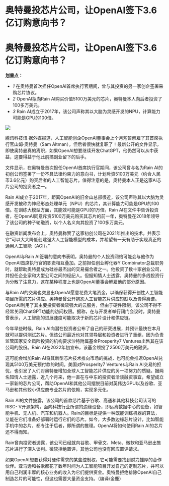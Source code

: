 # 奥特曼投芯片公司，让OpenAI签下3.6亿订购意向书？

# 奥特曼投芯片公司，让OpenAI签下3.6亿订购意向书？

**划重点：**

  * _1_ 在奥特曼首次担任OpenAI首席执行官期间，曾与其投资的另一家创企签署采购芯片协议。
  * _2_ OpenAI拟向Rain AI购买价值5100万美元的芯片，奥特曼本人向后者投资了100多万美元。
  * _3_ Rain AI成立于2017年，该公司声称其以大脑为灵感开发的NPU，计算能力可能是GPU的100倍。

![](https://inews.gtimg.com/news_bt/OojrXgUV2oEFk2qfcJJkwvvJ45YmDRneI1Gl7SDgkBNNgAA/1000)

腾讯科技讯 据外媒报道，人工智能创企OpenAI董事会上个月短暂解雇了其首席执行官山姆·奥特曼（Sam
Altman），但后者很快就复职了！最新公开的文件显示，即使奥特曼真的离职，如果OpenAI想要继续开发ChatGPT，他仍然可以从中获益，这要得益于他此前搞副业留下的后手。

文件显示，在奥特曼首次担任OpenAI首席执行官期间，该公司曾与名为Rain
AI的初创公司签署了一份不具法律约束力的意向书，计划斥资5100万美元（约合人民币3.6亿元）购买后者的人工智能芯片。值得注意的是，奥特曼本人正是这家AI芯片公司的投资者之一。

Rain
AI成立于2017年，距离OpenAI的旧金山总部很近，该公司声称其以大脑为灵感开发被称为神经形态处理单元（NPU）的芯片，其计算能力可能是GPU的100倍。在训练大模型方面，其能效可能是GPU的1万倍。Rain
AI在文件中告诉投资者，在OpenAI同意斥资5100万美元购买其芯片的前一年，奥特曼在2018年领导了该公司的种子轮融资，以个人名义向其投资了100多万美元。

在融资新闻发布会上，奥特曼称赞了这家初创公司在2021年推出的技术，并表示它“可以大大降低创建强大人工智能模型的成本，并希望有一天有助于实现真正的通用人工智能（AGI）。”

OpenAI与Rain AI签署的意向书表明，奥特曼的个人投资网络可能会与他作为OpenAI首席执行官的职责相互叠加。之前担任创业孵化器Y
Combinator总裁职务时，就帮助奥特曼成为硅谷最杰出的交易撮合者之一。他投资了数十家创业公司，并担任企业家和大型公司之间的经纪人。但据知情人士透露，奥特曼的多线投资行为分散了注意力，这在某种程度上也是OpenAI董事会解雇他的部分原因。

与Rain
AI的交易也突显出OpenAI愿意花费大笔资金，以确保获得开创性人工智能项目所需的芯片供应。奥特曼曾公开抱怨人工智能芯片供应短缺以及贵得离谱。OpenAI利用了其主要投资者微软强大的云服务，但由于硬件限制，该公司不得不经常关闭ChatGPT功能的访问权限。据称，在与开发者举行闭门会议时，奥特曼曾表示，人工智能的进展速度可能取决于新的芯片设计和供应链。

今年早些时候，Rain
AI向潜在投资者公布了自己的研究进展，并预计最快在本月就可以提供测试芯片。但该公司最近也对其领导层和投资者进行了重组，因为负责监管国家安全风险投资的机构要求沙特附属基金Prosperity7
Ventures出售其在该公司的股份。Rain AI在2022年初宣布，该基金领投了2500万美元的融资。

这可能会增加Rain AI将其新型芯片技术推向市场的挑战，也可能会推迟OpenAI兑现其5100万美元预付款的时间。美国对Prosperity7
Ventures与Rain
AI交易的担忧，也引发了人们对奥特曼增加全球人工智能芯片供应的另一项努力的质疑。据两名知情人士透露，近几个月来，他一直在与中东的投资者洽谈融资事宜，希望成立一家新的芯片公司，帮助OpenAI和其他公司摆脱目前对英伟达GPU以及谷歌、亚马逊和其他较小供应商专业芯片的依赖，实现多元化。

Rain AI的文件披露，该公司的首款芯片基于谷歌、高通和其他科技公司认可的RISC-
V开源架构，面向科技行业所谓的边缘设备，即远离数据中心的设备，如智能手机、无人机、汽车和机器人。Rain的目标是提供一种既能训练机器的算法，又能在它们准备好部署时运行它们的芯片。如今，大多数边缘芯片设计，比如智能手机中的芯片，都专注于后者，即所谓的推理。OpenAI将如何使用Rain
AI的芯片还不得而知。

Rain曾向投资者透露，该公司已经就向谷歌、甲骨文、Meta、微软和亚马逊出售芯片进行了深入谈判。微软拒绝置评，其他公司也没有回应置评请求。

如果OpenAI想要获得对硬件需求的某些控制权，它可能需要找到财力雄厚的合作伙伴。亚马逊和谷歌都花了数年时间为人工智能项目开发自己的定制芯片，并可以用自己利润丰厚的核心业务的收入为它们提供资金。奥特曼拒绝排除OpenAI自己制造芯片的可能性，但这也需要大量资金支持。（编译/金鹿）

